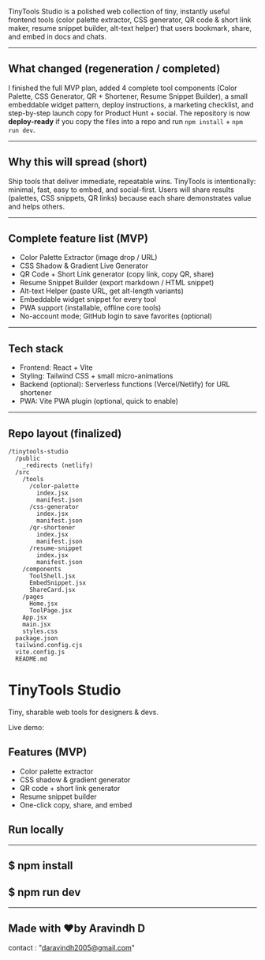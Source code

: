 TinyTools Studio is a polished web collection of tiny, instantly useful frontend tools (color palette extractor, CSS generator, QR code & short link maker, resume snippet builder, alt-text helper) that users bookmark, share, and embed in docs and chats.

---

## What changed (regeneration / completed)

I finished the full MVP plan, added 4 complete tool components (Color Palette, CSS Generator, QR + Shortener, Resume Snippet Builder), a small embeddable widget pattern, deploy instructions, a marketing checklist, and step-by-step launch copy for Product Hunt + social. The repository is now **deploy-ready** if you copy the files into a repo and run `npm install` + `npm run dev`.

---

## Why this will spread (short)

Ship tools that deliver immediate, repeatable wins. TinyTools is intentionally: minimal, fast, easy to embed, and social-first. Users will share results (palettes, CSS snippets, QR links) because each share demonstrates value and helps others.

---

## Complete feature list (MVP)

* Color Palette Extractor (image drop / URL)
* CSS Shadow & Gradient Live Generator
* QR Code + Short Link generator (copy link, copy QR, share)
* Resume Snippet Builder (export markdown / HTML snippet)
* Alt-text Helper (paste URL, get alt-length variants)
* Embeddable widget snippet for every tool
* PWA support (installable, offline core tools)
* No-account mode; GitHub login to save favorites (optional)

---

## Tech stack

* Frontend: React + Vite
* Styling: Tailwind CSS + small micro-animations
* Backend (optional): Serverless functions (Vercel/Netlify) for URL shortener
* PWA: Vite PWA plugin (optional, quick to enable)

---

## Repo layout (finalized)

```
/tinytools-studio
  /public
    _redirects (netlify)
  /src
    /tools
      /color-palette
        index.jsx
        manifest.json
      /css-generator
        index.jsx
        manifest.json
      /qr-shortener
        index.jsx
        manifest.json
      /resume-snippet
        index.jsx
        manifest.json
    /components
      ToolShell.jsx
      EmbedSnippet.jsx
      ShareCard.jsx
    /pages
      Home.jsx
      ToolPage.jsx
    App.jsx
    main.jsx
    styles.css
  package.json
  tailwind.config.cjs
  vite.config.js
  README.md
```
# TinyTools Studio

Tiny, sharable web tools for designers & devs.

Live demo: 

## Features (MVP)
- Color palette extractor
- CSS shadow & gradient generator
- QR code + short link generator
- Resume snippet builder
- One-click copy, share, and embed

## Run locally
-------
$ npm install
--------------------
$ npm run dev
----------------




----------------------------------------------------------------
Made with ❤️by Aravindh D
---------------------------------
contact : "daravindh2005@gmail.com"


